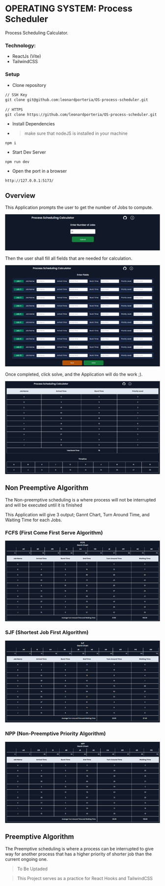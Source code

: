 # OPERATING SYSTEM: Process Scheduler

Process Scheduling Calculator.

### Technology:

- ReactJs (Vite)
- TailwindCSS

### Setup

- Clone repository

```
// SSH Key
git clone git@github.com:leonardporteria/OS-process-scheduler.git

// HTTPS
git clone https://github.com/leonardporteria/OS-process-scheduler.git
```

- Install Dependencies
- > make sure that nodeJS is installed in your machine

```
npm i
```

- Start Dev Server

```
npm run dev
```

- Open the port in a browser

```
http://127.0.0.1:5173/
```

## Overview

This Application prompts the user to get the number of Jobs to compute.

![Alt text](/src/assets/_md-assets/input.png 'Input')

Then the user shall fill all fields that are needed for calculation.

![Alt text](/src/assets/_md-assets/fill.png 'Fill')

Once completed, click solve, and the Application will do the work ;).

![Alt text](/src/assets/_md-assets/timeline.png 'TL')

## Non Preemptive Algorithm

The Non-preemptive scheduling is a where process will not be interrupted and will be executed until it is finished

This Application will give 3 output; Gannt Chart, Turn Around Time, and Waiting Time for each Jobs.

### FCFS (First Come First Serve Algorithm)

![Alt text](/src/assets/_md-assets/fcfs.png 'FCFS')

### SJF (Shortest Job First Algorithm)

![Alt text](/src/assets/_md-assets/sjf.png 'SJF')

### NPP (Non-Preemptive Priority Algorithm)

![Alt text](/src/assets/_md-assets/npp.png 'NPP')

## Preemptive Algorithm

The Preemptive scheduling is where a process can be interrupted to give way for another process that has a higher priority of shorter job than the current ongoing one.

> To Be Uptaded

> This Project serves as a practice for React Hooks and TailwindCSS
